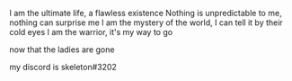 I am the ultimate life, a flawless existence
Nothing is unpredictable to me, nothing can surprise me
I am the mystery of the world, I can tell it by their cold eyes
I am the warrior, it's my way to go

now that the ladies are gone 

my discord is skeleton#3202
